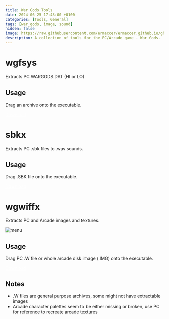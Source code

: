 ```yaml
---
title: War Gods Tools
date: 2024-06-25 17:43:00 +0100
categories: [Tools, General]
tags: [war_gods, image, sound]  
hidden: false
image: https://raw.githubusercontent.com/ermaccer/ermaccer.github.io/gh-pages/assets/tools/wg/wargods_tools.jpg
description: A collection of tools for the PC/Arcade game - War Gods.
---
```



# wgfsys
Extracts PC WARGODS.DAT (HI or LO)

## Usage
Drag an archive onto the executable.

<a class="btn btn-block btn-dark bg-dark text-gray btn-lg" style="color: white;" href="https://github.com/ermaccer/MortalKombat.Tools/releases/tag/wgfsys" role="button">
<i class="fas fa-download"></i>
Download
</a>


# sbkx
Extracts PC .sbk files to .wav sounds.

## Usage
Drag .SBK file onto the executable.

<a class="btn btn-block btn-dark bg-dark text-gray btn-lg" style="color: white;" href="https://github.com/ermaccer/sbkx/releases/" role="button">
<i class="fas fa-download"></i>
Download
</a>

# wgwiffx
Extracts PC and Arcade images and textures.

<img class="img-fluid mx-auto" alt="menu" src="{% link assets/tools/wg/wg_preview.jpg %}">

## Usage
Drag PC .W file or whole arcade disk image (.IMG) onto the executable.

<a class="btn btn-block btn-dark bg-dark text-gray btn-lg" style="color: white;" href="https://github.com/ermaccer/wgwiffx/releases" role="button">
<i class="fas fa-download"></i>
Download
</a>

## Notes
 - .W files are general purpose archives, some might not have extractable images
 - Arcade character palettes seem to be either missing or broken, use PC for reference to recreate arcade textures


